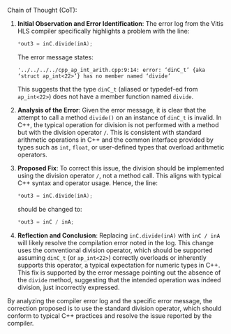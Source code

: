 Chain of Thought (CoT):

1. **Initial Observation and Error Identification**:
   The error log from the Vitis HLS compiler specifically highlights a problem with the line:
   ```cpp
   *out3 = inC.divide(inA);
   ```
   The error message states:
   ```
   '../../../../cpp_ap_int_arith.cpp:9:14: error: ‘dinC_t’ {aka ‘struct ap_int<22>’} has no member named ‘divide’
   ```
   This suggests that the type `dinC_t` (aliased or typedef-ed from `ap_int<22>`) does not have a member function named `divide`.

2. **Analysis of the Error**:
   Given the error message, it is clear that the attempt to call a method `divide()` on an instance of `dinC_t` is invalid. In C++, the typical operation for division is not performed with a method but with the division operator `/`. This is consistent with standard arithmetic operations in C++ and the common interface provided by types such as `int`, `float`, or user-defined types that overload arithmetic operators.

3. **Proposed Fix**:
   To correct this issue, the division should be implemented using the division operator `/`, not a method call. This aligns with typical C++ syntax and operator usage. Hence, the line:
   ```cpp
   *out3 = inC.divide(inA);
   ```
   should be changed to:
   ```cpp
   *out3 = inC / inA;
   ```

4. **Reflection and Conclusion**:
   Replacing `inC.divide(inA)` with `inC / inA` will likely resolve the compilation error noted in the log. This change uses the conventional division operator, which should be supported assuming `dinC_t` (or `ap_int<22>`) correctly overloads or inherently supports this operator, a typical expectation for numeric types in C++. This fix is supported by the error message pointing out the absence of the `divide` method, suggesting that the intended operation was indeed division, just incorrectly expressed.

By analyzing the compiler error log and the specific error message, the correction proposed is to use the standard division operator, which should conform to typical C++ practices and resolve the issue reported by the compiler.
